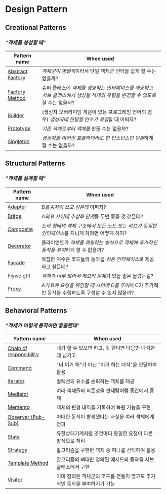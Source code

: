 # Design Pattern

## Creational Patterns

### *"객체를 생성할 때"*

| Pattern name | When used |
| --- | --- |
| [Abstract Factory](.\Creational\abstract_factory.ipynb) | *객체군이 병렬적*이라서 단일 객체군 선택을 쉽게 할 수는 없을까? |
| [Factory Method](.\Creational\factory_method.ipynb) | 슈퍼 클래스에 *객체를 생성하는 인터페이스를 제공하고 서브 클래스에서 생성될 객체의 유형을 변경할 수 있도록* 할 수는 없을까? |
| [Builder](.\Creational\builder.ipynb) | (생성자 오버라이딩 개념이 있는 프로그래밍 언어의 경우) *생성자에 전달할 인수가 복잡*할 때 어쩌지? |
| [Prototype](.\Creational\prototype.ipynb) | *기존 객체로부터 객체를* 만들 수는 없을까? |
| [Singleton](.\Creational\singleton.ipynb) | *생성자를 여러번 호출하더라도 한 인스턴스만 반환*하게 할 수는 없을까? |

## Structural Patterns

### *"객체를 설계할 때"*

| Pattern name | When used |
| --- | --- |
| [Adapter](.\Structural\adapter.ipynb) | *B를 A처럼 쓰고 싶은데* 어쩌지? |
| [Britge](.\Structural\bridge.ipynb) | *A와 B 사이에 추상화 단계*를 두면 좋을 것 같은데? |
| [Composite](.\Structural\composite.ipynb) | *트리 형태의 객체 구조에서 모든 노드 또는 리프가 동일한 인터페이스*를 지니게 하려면 어떻게 하지? |
| [Decorator](.\Structural\decorator.ipynb) | 클라이언트가 *객체를 래핑하는 방식으로 객체에 추가적인 동작을 부여*하게 할 수 없을까? |
| [Facade](.\Structural\facade.ipynb) | 복잡한 저수준 코드들의 동작을 *쉬운 인터페이스*로 제공하고 싶은데? |
| [Flyweight](.\Structural\flyweight.ipynb) | *객체가 너무 많아서 메모리 문제*가 있을 줄은 몰랐는걸? |
| [Proxy](.\Structural\proxy.ipynb) | *A가 B에 요청을 위임할 때 사이에 C를 두어*서 C가 추가적인 동작을 수행하도록 구성할 수 있지 않을까? |

## Behavioral Patterns

### *"객체가 이렇게 동작하면 좋을텐데"*

| Pattern name | When used |
| --- | --- |
| [Chain of responsibility](.\Behavioral\chain_of_responsibility.ipynb) | 내가 할 수 있으면 하고, 못 한다면 다음번 녀석한테 넘기고 |
| [Command](.\Behavioral\command.ipynb) | "너 이거 해"가 아닌 "이거 하는 녀석"을 전달하여 활용 |
| [Iterator](.\Behavioral\iterator.ipynb) | 컬렉션의 요소를 순회하는 객체를 제공 |
| [Mediator](.\Behavioral\mediator.ipynb) | 여러 객체들의 의존성을 관제탑처럼 중간에서 중재 |
| [Memento](.\Behavioral\memento.ipynb) | 객체의 변경 내역을 기록하여 복원 기능을 구현 |
| [Observer (Pub-Sub)](.\Behavioral\observer.ipynb) | 어떠한 동작이 발생했다는 사실을 여러 객체에게 전파 |
| [State](.\Behavioral\state.ipynb) | 유한상태기계처럼 조건마다 동일한 요청이 다른 방식으로 처리 |
| [Strategy](.\Behavioral\strategy.ipynb) | 알고리즘을 구현한 객체 중 하나를 선택하여 활용 |
| [Template Method](.\Behavioral\template_method.ipynb) | 알고리즘의 뼈대만 정의된 메서드의 동작을 서브클래스에서 구현 |
| [Visitor](.\Behavioral\visitor.ipynb) | 이미 정의된 객체군의 코드를 건들지 않고도 추가적인 동작을 부여하기가 가능 |